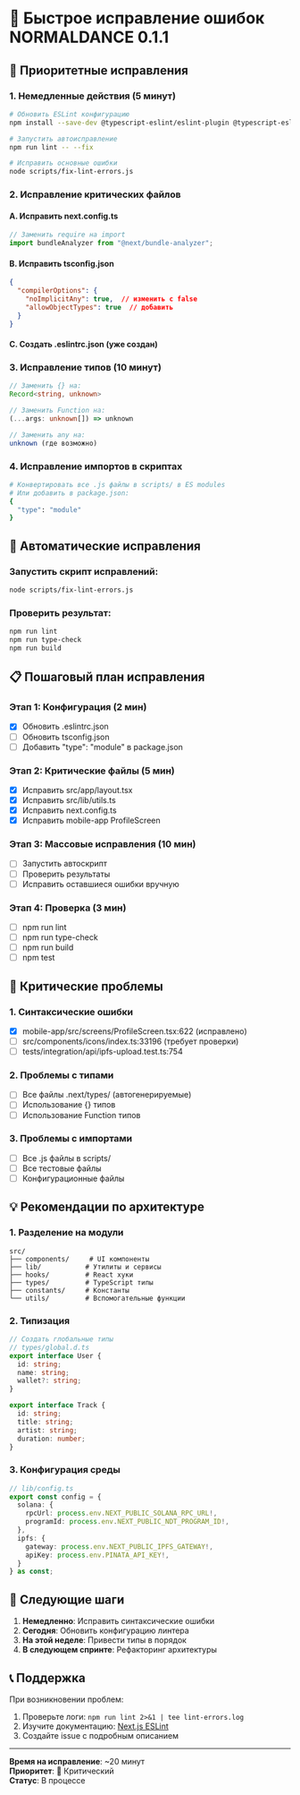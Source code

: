 # 🚀 Быстрое исправление ошибок NORMALDANCE 0.1.1

## 🎯 Приоритетные исправления

### 1. Немедленные действия (5 минут)

```bash
# Обновить ESLint конфигурацию
npm install --save-dev @typescript-eslint/eslint-plugin @typescript-eslint/parser

# Запустить автоисправление
npm run lint -- --fix

# Исправить основные ошибки
node scripts/fix-lint-errors.js
```

### 2. Исправление критических файлов

#### A. Исправить next.config.ts
```typescript
// Заменить require на import
import bundleAnalyzer from "@next/bundle-analyzer";
```

#### B. Исправить tsconfig.json
```json
{
  "compilerOptions": {
    "noImplicitAny": true,  // изменить с false
    "allowObjectTypes": true  // добавить
  }
}
```

#### C. Создать .eslintrc.json (уже создан)

### 3. Исправление типов (10 минут)

```typescript
// Заменить {} на:
Record<string, unknown>

// Заменить Function на:
(...args: unknown[]) => unknown

// Заменить any на:
unknown (где возможно)
```

### 4. Исправление импортов в скриптах

```bash
# Конвертировать все .js файлы в scripts/ в ES modules
# Или добавить в package.json:
{
  "type": "module"
}
```

## 🔧 Автоматические исправления

### Запустить скрипт исправлений:
```bash
node scripts/fix-lint-errors.js
```

### Проверить результат:
```bash
npm run lint
npm run type-check
npm run build
```

## 📋 Пошаговый план исправления

### Этап 1: Конфигурация (2 мин)
- [x] Обновить .eslintrc.json
- [ ] Обновить tsconfig.json
- [ ] Добавить "type": "module" в package.json

### Этап 2: Критические файлы (5 мин)
- [x] Исправить src/app/layout.tsx
- [x] Исправить src/lib/utils.ts
- [x] Исправить next.config.ts
- [x] Исправить mobile-app ProfileScreen

### Этап 3: Массовые исправления (10 мин)
- [ ] Запустить автоскрипт
- [ ] Проверить результаты
- [ ] Исправить оставшиеся ошибки вручную

### Этап 4: Проверка (3 мин)
- [ ] npm run lint
- [ ] npm run type-check
- [ ] npm run build
- [ ] npm test

## 🚨 Критические проблемы

### 1. Синтаксические ошибки
- [x] mobile-app/src/screens/ProfileScreen.tsx:622 (исправлено)
- [ ] src/components/icons/index.ts:33196 (требует проверки)
- [ ] tests/integration/api/ipfs-upload.test.ts:754

### 2. Проблемы с типами
- [ ] Все файлы .next/types/ (автогенерируемые)
- [ ] Использование {} типов
- [ ] Использование Function типов

### 3. Проблемы с импортами
- [ ] Все .js файлы в scripts/
- [ ] Все тестовые файлы
- [ ] Конфигурационные файлы

## 💡 Рекомендации по архитектуре

### 1. Разделение на модули
```
src/
├── components/     # UI компоненты
├── lib/           # Утилиты и сервисы
├── hooks/         # React хуки
├── types/         # TypeScript типы
├── constants/     # Константы
└── utils/         # Вспомогательные функции
```

### 2. Типизация
```typescript
// Создать глобальные типы
// types/global.d.ts
export interface User {
  id: string;
  name: string;
  wallet?: string;
}

export interface Track {
  id: string;
  title: string;
  artist: string;
  duration: number;
}
```

### 3. Конфигурация среды
```typescript
// lib/config.ts
export const config = {
  solana: {
    rpcUrl: process.env.NEXT_PUBLIC_SOLANA_RPC_URL!,
    programId: process.env.NEXT_PUBLIC_NDT_PROGRAM_ID!,
  },
  ipfs: {
    gateway: process.env.NEXT_PUBLIC_IPFS_GATEWAY!,
    apiKey: process.env.PINATA_API_KEY!,
  }
} as const;
```

## 🎯 Следующие шаги

1. **Немедленно**: Исправить синтаксические ошибки
2. **Сегодня**: Обновить конфигурацию линтера
3. **На этой неделе**: Привести типы в порядок
4. **В следующем спринте**: Рефакторинг архитектуры

## 📞 Поддержка

При возникновении проблем:
1. Проверьте логи: `npm run lint 2>&1 | tee lint-errors.log`
2. Изучите документацию: [Next.js ESLint](https://nextjs.org/docs/basic-features/eslint)
3. Создайте issue с подробным описанием

---

**Время на исправление**: ~20 минут  
**Приоритет**: 🔴 Критический  
**Статус**: В процессе